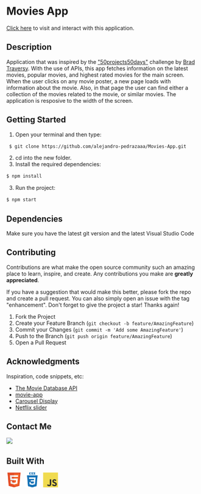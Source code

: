 # Movies App

[Click here](https://alejandro-pedrazaaa.github.io/Movies-App/) to visit and interact with this application.

## Description

Application that was inspired by the ["50projects50days"](https://github.com/bradtraversy/40projects40days)
challenge by [Brad Traversy](https://github.com/bradtraversy). With the use of APIs, this app fetches information on the latest movies, popular movies, and highest rated movies for the main screen. When the user clicks on any movie poster, a new page loads with information about the movie. Also, in that page the user can find either a collection of the movies related to the movie, or similar movies. The application is resposive to the width of the screen. 

## Getting Started

1. Open your terminal and then type: 
  ```sh
   $ git clone https://github.com/alejandro-pedrazaaa/Movies-App.git
   ```
2. cd into the new folder. 
3. Install the required dependencies:
  ```sh
$ npm install
   ```
3. Run the project:
  ```sh
$ npm start
   ```
## Dependencies

Make sure you have the latest git version and the latest Visual Studio Code

## Contributing

Contributions are what make the open source community such an amazing place to learn, inspire, and create. Any contributions you make are **greatly appreciated**.

If you have a suggestion that would make this better, please fork the repo and create a pull request. You can also simply open an issue with the tag "enhancement".
Don't forget to give the project a star! Thanks again!

1. Fork the Project
2. Create your Feature Branch (`git checkout -b feature/AmazingFeature`)
3. Commit your Changes (`git commit -m 'Add some AmazingFeature'`)
4. Push to the Branch (`git push origin feature/AmazingFeature`)
5. Open a Pull Request

## Acknowledgments

Inspiration, code snippets, etc:
   * [The Movie Database API](https://www.themoviedb.org/)
   * [movie-app](https://github.com/bradtraversy/50projects50days/tree/master/movie-app)
   * [Carousel Display](https://codepen.io/doughamlin/pen/Eamrop)
   * [Netflix slider](https://codepen.io/comertcimen/pen/bGwoXGZ)

## Contact Me

[<img src="https://img.shields.io/badge/LinkedIn-0077B5?style=for-the-badge&logo=linkedin&logoColor=white" /> ](https://www.linkedin.com/in/alejandro-pedrazaaa/) 

## Built With

<img src="https://github.com/devicons/devicon/blob/master/icons/html5/html5-original.svg" title="HTML5" alt="HTML" width="40" height="40"/>&nbsp;
<img src="https://github.com/devicons/devicon/blob/master/icons/css3/css3-plain-wordmark.svg"  title="CSS3" alt="CSS" width="40" height="40"/>&nbsp;
<img src="https://github.com/devicons/devicon/blob/master/icons/javascript/javascript-original.svg" title="JavaScript" alt="JavaScript" width="40" height="40"/>&nbsp;
